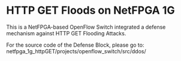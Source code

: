 # HTTP GET Floods on NetFPGA 1G

This is a NetFPGA-based OpenFlow Switch integrated a defense mechanism against HTTP GET Flooding Attacks.

For the source code of the Defense Block, please go to: netfpga_1g_httpGET/projects/openflow_switch/src/ddos/ 
